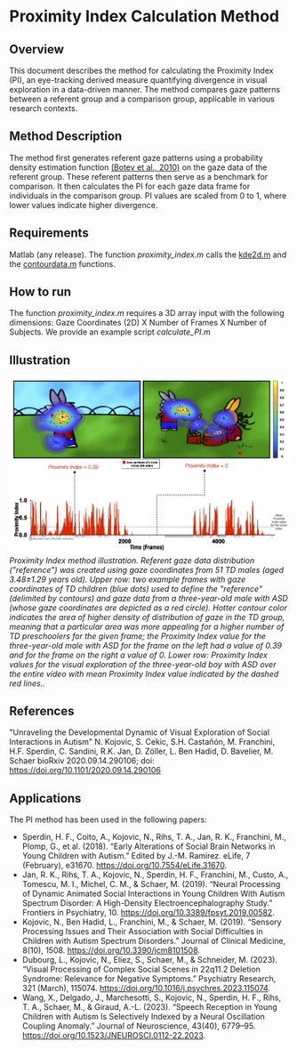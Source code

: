 # Proximity Index Calculation Method

## Overview
This document describes the method for calculating the Proximity Index (PI),
an eye-tracking derived measure quantifying divergence in visual exploration in a data-driven manner. The method compares gaze patterns
between a referent group and a comparison group, applicable in various research contexts.

## Method Description
The method first generates referent gaze patterns using a probability density estimation
  function [(Botev et al., 2010)]( https://doi.org/10.1214/10-AOS799) on the gaze data of the referent group. These referent patterns then serve as a benchmark for comparison. It then calculates the PI for each gaze data frame for individuals in the comparison group. PI values are scaled from 0 to 1, where lower values indicate higher divergence.

## Requirements
 Matlab (any release). The function *proximity_index.m* calls the [kde2d.m](https://www.mathworks.com/matlabcentral/fileexchange/17204-kernel-density-estimation) and the [contourdata.m](https://www.mathworks.com/matlabcentral/fileexchange/38863-extract-contour-data-from-contour-matrix-c) functions. 

## How to run
  The function *proximity_index.m* requires a 3D array input with the following dimensions: Gaze Coordinates (2D) X Number of Frames X Number of Subjects. We provide an example script *calculate_PI.m*
## Illustration
![Example Image](./img/Figure1.jpg)
*Proximity Index method illustration. Referent gaze data distribution ("reference") was created using gaze coordinates from 51 TD males (aged 3.48±1.29 years old).
Upper row: two example frames with gaze coordinates of TD children (blue dots) used to define the "reference" (delimited by contours) and gaze data from a three-year-old male with ASD (whose gaze coordinates are depicted as a red circle). Hotter contour color indicates the area of higher density of distribution of gaze in the TD group, meaning that a particular area was more appealing for a higher number of TD preschoolers for the given frame; the Proximity Index value for the three-year-old male with ASD for the frame on the left had a value of 0.39 and for the frame on the right a value of 0.  Lower row: Proximity Index values for the visual exploration of the three-year-old boy with ASD over the entire video with mean Proximity Index value indicated by the dashed red lines..*


## References

 "Unraveling the Developmental Dynamic of Visual Exploration of Social Interactions in Autism"
 N. Kojovic, S. Cekic, S.H. Castañón, M. Franchini, H.F. Sperdin, C. Sandini,
 R.K. Jan, D. Zöller, L. Ben Hadid, D. Bavelier, M. Schaer
 bioRxiv 2020.09.14.290106; doi: https://doi.org/10.1101/2020.09.14.290106
## Applications

The PI method has been used in the following papers:


- Sperdin, H. F., Coito, A., Kojovic, N., Rihs, T. A., Jan, R. K., Franchini, M., Plomp, G., et al. (2018). “Early Alterations of Social Brain Networks in Young Children with Autism.” Edited by J.-M. Ramirez. eLife, 7 (February), e31670. https://doi.org/10.7554/eLife.31670.
- Jan, R. K., Rihs, T. A., Kojovic, N., Sperdin, H. F., Franchini, M., Custo, A., Tomescu, M. I., Michel, C. M., & Schaer, M. (2019). “Neural Processing of Dynamic Animated Social Interactions in Young Children With Autism Spectrum Disorder: A High-Density Electroencephalography Study.” Frontiers in Psychiatry, 10. https://doi.org/10.3389/fpsyt.2019.00582.
- Kojovic, N., Ben Hadid, L., Franchini, M., & Schaer, M. (2019). “Sensory Processing Issues and Their Association with Social Difficulties in Children with Autism Spectrum Disorders.” Journal of Clinical Medicine, 8(10), 1508. https://doi.org/10.3390/jcm8101508.
- Dubourg, L., Kojovic, N., Eliez, S., Schaer, M., & Schneider, M. (2023). “Visual Processing of Complex Social Scenes in 22q11.2 Deletion Syndrome: Relevance for Negative Symptoms.” Psychiatry Research, 321 (March), 115074. https://doi.org/10.1016/j.psychres.2023.115074.
- Wang, X., Delgado, J., Marchesotti, S., Kojovic, N., Sperdin, H. F., Rihs, T. A., Schaer, M., & Giraud, A.-L. (2023). “Speech Reception in Young Children with Autism Is Selectively Indexed by a Neural Oscillation Coupling Anomaly.” Journal of Neuroscience, 43(40), 6779–95. https://doi.org/10.1523/JNEUROSCI.0112-22.2023.
